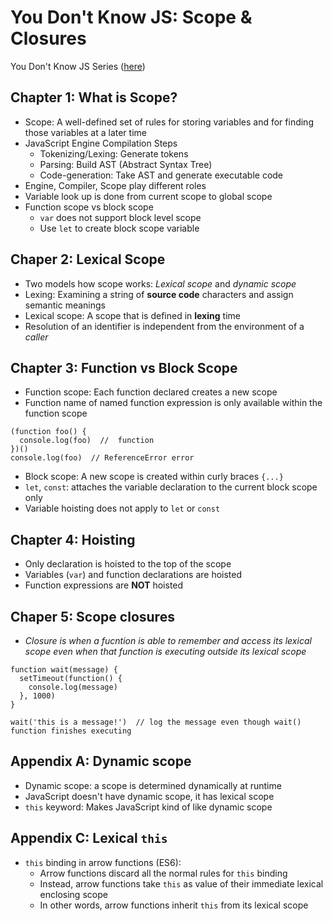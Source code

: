 # You Don't Know JS: Scope & Closures
You Don't Know JS Series ([here](https://github.com/getify/You-Dont-Know-JS))

## Chapter 1: What is Scope?
* Scope: A well-defined set of rules for storing variables and for finding those variables at a later time
* JavaScript Engine Compilation Steps
  * Tokenizing/Lexing: Generate tokens
  * Parsing: Build AST (Abstract Syntax Tree)
  * Code-generation: Take AST and generate executable code
* Engine, Compiler, Scope play different roles
* Variable look up is done from current scope to global scope
* Function scope vs block scope
  * `var` does not support block level scope
  * Use `let` to create block scope variable

## Chaper 2: Lexical Scope
* Two models how scope works: _Lexical scope_ and _dynamic scope_
* Lexing: Examining a string of **source code** characters and assign semantic meanings
* Lexical scope: A scope that is defined in **lexing** time
* Resolution of an identifier is independent from the environment of a _caller_

## Chapter 3: Function vs Block Scope
* Function scope: Each function declared creates a new scope
* Function name of named function expression is only available within the function scope
```
(function foo() {
  console.log(foo)  //  function
})()
console.log(foo)  // ReferenceError error
```
* Block scope: A new scope is created within curly braces `{...}`
* `let`, `const`: attaches the variable declaration to the current block scope only
* Variable hoisting does not apply to `let` or `const`

## Chapter 4: Hoisting
* Only declaration is hoisted to the top of the scope
* Variables (`var`) and function declarations are hoisted
* Function expressions are **NOT** hoisted

## Chaper 5: Scope closures
* _Closure is when a fucntion is able to remember and access its lexical scope even when that function is executing outside its lexical scope_
```
function wait(message) {
  setTimeout(function() {
    console.log(message)
  }, 1000)
}

wait('this is a message!')  // log the message even though wait() function finishes executing
```

## Appendix A: Dynamic scope
* Dynamic scope: a scope is determined dynamically at runtime
* JavaScript doesn't have dynamic scope, it has lexical scope
* `this` keyword: Makes JavaScript kind of like dynamic scope

## Appendix C: Lexical `this`
* `this` binding in arrow functions (ES6):
  * Arrow functions discard all the normal rules for `this` binding
  * Instead, arrow functions take `this` as value of their immediate lexical enclosing scope
  * In other words, arrow functions inherit `this` from its lexical scope
